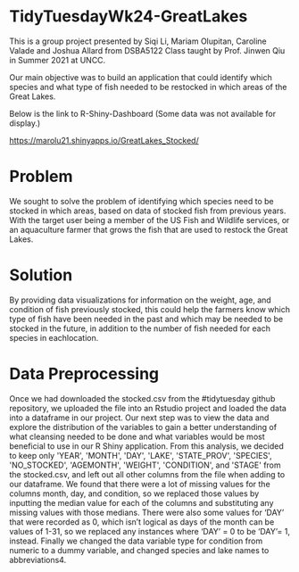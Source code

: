 # TidyTuesdayWk24-GreatLakes

This is a group project presented by Siqi Li, Mariam Olupitan, Caroline Valade and Joshua Allard from DSBA5122 Class taught by Prof. Jinwen Qiu in Summer 2021 at UNCC.

Our main objective was to build an application that could identify which species and what type of fish needed to be restocked in which areas of the Great Lakes.

Below is the link to R-Shiny-Dashboard (Some data was not available for display.)

https://marolu21.shinyapps.io/GreatLakes_Stocked/

# Problem
We sought to solve the problem of identifying which species need to be stocked in which areas, based on data of stocked fish from previous years. With the target user being a member of the US Fish and Wildlife services, or an aquaculture farmer that grows the fish that are used to restock the Great Lakes. 

# Solution 
By providing data visualizations for information on the weight, age, and condition of fish previously stocked, this could help the farmers know which type of fish have been needed in the past and which may be needed to be stocked in the future, in addition to the number of fish needed for each species in eachlocation.

# Data Preprocessing

Once we had downloaded the stocked.csv from the #tidytuesday github repository, we
uploaded the file into an Rstudio project and loaded the data into a dataframe in our project. Our
next step was to view the data and explore the distribution of the variables to gain a better
understanding of what cleansing needed to be done and what variables would be most beneficial
to use in our R Shiny application. From this analysis, we decided to keep only 'YEAR',
'MONTH', 'DAY', 'LAKE', 'STATE_PROV', 'SPECIES', 'NO_STOCKED', 'AGEMONTH',
'WEIGHT', 'CONDITION', and 'STAGE' from the stocked.csv, and left out all other columns
from the file when adding to our dataframe. We found that there were a lot of missing values for
the columns month, day, and condition, so we replaced those values by inputting the median
value for each of the columns and substituting any missing values with those medians. There
were also some values for ‘DAY’ that were recorded as 0, which isn’t logical as days of the
month can be values of 1-31, so we replaced any instances where ‘DAY’ = 0 to be ‘DAY’= 1,
instead. Finally we changed the data variable type for condition from numeric to a dummy
variable, and changed species and lake names to abbreviations4.

